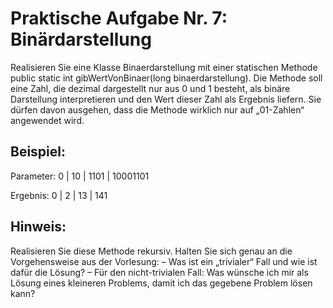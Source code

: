 # Praktische Aufgabe Nr. 7: Binärdarstellung

Realisieren Sie eine Klasse Binaerdarstellung mit einer statischen Methode public static
int gibWertVonBinaer(long binaerdarstellung). Die Methode soll eine Zahl, die dezimal
dargestellt nur aus 0 und 1 besteht, als binäre Darstellung interpretieren und den Wert dieser
Zahl als Ergebnis liefern. Sie dürfen davon ausgehen, dass die Methode wirklich nur auf „01-Zahlen“
angewendet wird.

## Beispiel:
Parameter: 0 | 10 | 1101 | 10001101

Ergebnis: 0 | 2 | 13 | 141

## Hinweis:
Realisieren Sie diese Methode rekursiv. Halten Sie sich genau an die Vorgehensweise aus der
Vorlesung:
– Was ist ein „trivialer“ Fall und wie ist dafür die Lösung?
– Für den nicht-trivialen Fall: Was wünsche ich mir als Lösung eines kleineren Problems,
damit ich das gegebene Problem lösen kann?
